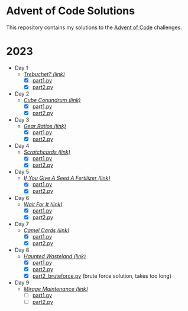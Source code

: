 # Advent of Code Solutions

This repository contains my solutions to the [Advent of Code](https://adventofcode.com/) challenges.

# 2023

- Day 1
  - [_Trebuchet? (link)_](https://adventofcode.com/2023/day/1)
    - [x] [part1.py](2023/Day01/part_1.py)
    - [x] [part2.py](2023/Day01/part_2.py)

- Day 2
  - [_Cube Conundrum (link)_](https://adventofcode.com/2023/day/2)
    - [x] [part1.py](2023/Day02/part_1.py)
    - [x] [part2.py](2023/Day02/part_2.py)

- Day 3
  - [_Gear Ratios (link)_](https://adventofcode.com/2023/day/3)
    - [x] [part1.py](2023/Day03/part_1.py)
    - [x] [part2.py](2023/Day03/part_2.py)

- Day 4
  - [_Scratchcards (link)_](https://adventofcode.com/2023/day/4)
    - [x] [part1.py](2023/Day04/part_1.py) 
    - [x] [part2.py](2023/Day04/part_2.py)

- Day 5
  - [_If You Give A Seed A Fertilizer (link)_](https://adventofcode.com/2023/day/5)
    - [x] [part1.py](2023/Day05/part_1.py)
    - [x] [part2.py](2023/Day05/part_2.py)

- Day 6
  - [_Wait For It (link)_](https://adventofcode.com/2023/day/6)
    - [x] [part1.py](2023/Day06/part_1.py)
    - [x] [part2.py](2023/Day06/part_2.py)

- Day 7
  - [_Camel Cards (link)_](https://adventofcode.com/2023/day/7)
    - [x] [part1.py](2023/Day07/part_1.py)
    - [x] [part2.py](2023/Day07/part_2.py)

- Day 8
  - [_Haunted Wasteland (link)_](https://adventofcode.com/2023/day/8)
    - [x] [part1.py](2023/Day08/part_1.py)
    - [x] [part2.py](2023/Day08/part_2_bruteforce.py)
    - [x] [part2_bruteforce.py](2023/Day08/part_2_bruteforce.py) (brute force solution, takes too long)

- Day 9
  - [_Mirage Maintenance (link)_](https://adventofcode.com/2023/day/9)
    - [ ] [part1.py](2023/Day09/part_1.py)
    - [ ] [part2.py](2023/Day09/part_2.py)